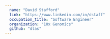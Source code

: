 ```yaml
---
  name: "David Stafford"
  link: "https://www.linkedin.com/in/dstaff"
  occupation_title: "Software Engineer"
  organization: "10x Genomics"
  github: "dlas"
---
```

